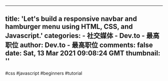 
---
title: 'Let's build a responsive navbar and hamburger menu using HTML, CSS, and Javascript.'
categories: 
    - 社交媒体
    - Dev.to - 最高职位
author: Dev.to - 最高职位
comments: false
date: Sat, 13 Mar 2021 09:08:24 GMT
thumbnail: ''
---

<div>   
#css #javascript #beginners #tutorial  
</div>
            